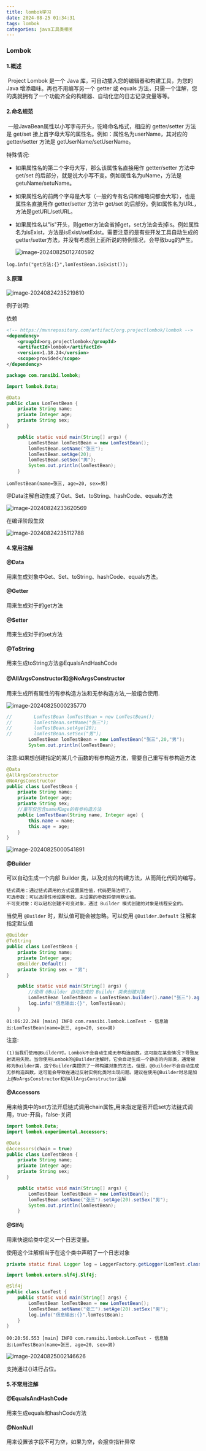 ```yaml
---
title: lombok学习
date: 2024-08-25 01:34:31
tags: lombok
categories: java工具类相关
---
```


### Lombok

#### 1.概述

​         Project Lombok 是一个 Java 库，可自动插入您的编辑器和构建工具，为您的 Java 增添趣味。再也不用编写另一个 getter 或 equals 方法，只需一个注解，您的类就拥有了一个功能齐全的构建器、自动化您的日志记录变量等等。

#### 2.命名规范

​      一般JavaBean属性以小写字母开头，驼峰命名格式，相应的 getter/setter 方法是 get/set 接上首字母大写的属性名。例如：属性名为userName，其对应的getter/setter 方法是 getUserName/setUserName。

特殊情况:

- 如果属性名的第二个字母大写，那么该属性名直接用作 getter/setter 方法中 get/set 的后部分，就是说大小写不变。例如属性名为uName，方法是getuName/setuName。

- 如果属性名的前两个字母是大写（一般的专有名词和缩略词都会大写），也是属性名直接用作 getter/setter 方法中 get/set 的后部分。例如属性名为URL，方法是getURL/setURL。

- 如果属性名以"is"开头，则getter方法会省掉get，set方法会去掉is。例如属性名为isExist，方法是isExist/setExist。需要注意的是有些开发工具自动生成的getter/setter方法，并没有考虑到上面所说的特例情况，会导致bug的产生。

  ![image-20240825012740592](D:\github\code-ran.github.io\source\_posts\lombok学习\image-20240825012740592.png)

```
log.info("get方法:{}",lomTestBean.isExist());
```

#### 3.原理

![image-20240824235219810](D:\github\code-ran.github.io\source\_posts\lombok学习\image-20240824235219810.png)

例子说明:

依赖

```xml
<!-- https://mvnrepository.com/artifact/org.projectlombok/lombok -->
<dependency>
    <groupId>org.projectlombok</groupId>
    <artifactId>lombok</artifactId>
    <version>1.18.24</version>
    <scope>provided</scope>
</dependency>
```

```java
package com.ransibi.lombok;

import lombok.Data;

@Data
public class LomTestBean {
    private String name;
    private Integer age;
    private String sex;
}
```

```java
    public static void main(String[] args) {
        LomTestBean lomTestBean = new LomTestBean();
        lomTestBean.setName("张三");
        lomTestBean.setAge(20);
        lomTestBean.setSex("男");
        System.out.println(lomTestBean);
    }
```

```
LomTestBean(name=张三, age=20, sex=男)
```

@Data注解自动生成了Get、Set、toString、hashCode、equals方法

![image-20240824233620569](D:\github\code-ran.github.io\source\_posts\lombok学习\image-20240824233620569.png)

在编译阶段生效

![image-20240824235112788](D:\github\code-ran.github.io\source\_posts\lombok学习\image-20240824235112788.png)

#### 4.常用注解

#### @Data

用来生成对象中Get、Set、toString、hashCode、equals方法。

#### @Getter

用来生成对于的get方法

#### @Setter

用来生成对于的set方法

#### @ToString

用来生成toString方法@EqualsAndHashCode

#### @AllArgsConstructor和@NoArgsConstructor

用来生成所有属性的有参构造方法和无参构造方法,一般组合使用.

![image-20240825000235770](D:\github\code-ran.github.io\source\_posts\lombok学习\image-20240825000235770.png)

```java
//        LomTestBean lomTestBean = new LomTestBean();
//        lomTestBean.setName("张三");
//        lomTestBean.setAge(20);
//        lomTestBean.setSex("男");
        LomTestBean lomTestBean = new LomTestBean("张三",20,"男");
        System.out.println(lomTestBean);
```

注意:如果想创建指定的某几个函数的有参构造方法，需要自己重写有参构造方法

```java
@Data
@AllArgsConstructor
@NoArgsConstructor
public class LomTestBean {
    private String name;
    private Integer age;
    private String sex;
    //重写仅包含name和age的有参构造方法
    public LomTestBean(String name, Integer age) {
        this.name = name;
        this.age = age;
    }
}
```

![image-20240825000541891](D:\github\code-ran.github.io\source\_posts\lombok学习\image-20240825000541891.png)

#### @Builder

可以自动生成一个内部 Builder 类，以及对应的构建方法，从而简化代码的编写。

```
链式调用：通过链式调用的方式设置属性值，代码更简洁明了。
可选参数：可以选择性地设置参数，未设置的参数将使用默认值。
不可变对象：可以轻松创建不可变对象，通过 Builder 模式创建的对象是线程安全的。
```

当使用 `@Builder` 时，默认值可能会被忽略。可以使用 `@Builder.Default` 注解来指定默认值

```java
@Builder
@ToString
public class LomTestBean {
    private String name;
    private Integer age;
    @Builder.Default()
    private String sex = "男";
}
```

```java
    public static void main(String[] args) {
        //使用 @Builder 自动生成的 Builder 类来创建对象
        LomTestBean lomTestBean = LomTestBean.builder().name("张三").age(20).build();
        log.info("信息输出:{}", lomTestBean);
    }
```

```
01:06:22.248 [main] INFO com.ransibi.lombok.LomTest - 信息输出:LomTestBean(name=张三, age=20, sex=男)
```

注意:

```
(1)当我们使用@Builder时，Lombok不会自动生成无参构造函数，这可能在某些情况下导致反射调用失败。当你使用Lombok的@Builder注解时，它会自动生成一个静态的内部类，通常被称为Builder类，这个Builder类提供了一种构建对象的方法。但是，@Builder不会自动生成无参构造函数，这可能会导致在通过反射实例化类时出现问题。建议在使用@Builder时总是加上@NoArgsConstructor和@AllArgsConstructor注解

```

#### @Accessors

用来给类中的set方法开启链式调用chain属性,用来指定是否开启set方法链式调用，true-开启，false-关闭

```java
import lombok.Data;
import lombok.experimental.Accessors;

@Data
@Accessors(chain = true)
public class LomTestBean {
    private String name;
    private Integer age;
    private String sex;
}
```

```java
    public static void main(String[] args) {
        LomTestBean lomTestBean = new LomTestBean();
        lomTestBean.setName("张三").setAge(20).setSex("男");
        System.out.println(lomTestBean);
    }
```

#### @Slf4j

用来快速给类中定义一个日志变量。

使用这个注解相当于在这个类中声明了一个日志对象

```java
private static final Logger log = LoggerFactory.getLogger(LomTest.class);
```

```java
import lombok.extern.slf4j.Slf4j;

@Slf4j
public class LomTest {
    public static void main(String[] args) {
        LomTestBean lomTestBean = new LomTestBean();
        lomTestBean.setName("张三").setAge(20).setSex("男");
        log.info("信息输出:{}",lomTestBean);
    }
}
```

```
00:20:56.553 [main] INFO com.ransibi.lombok.LomTest - 信息输出:LomTestBean(name=张三, age=20, sex=男)
```

![image-20240825002146626](D:\github\code-ran.github.io\source\_posts\lombok学习\image-20240825002146626.png)

支持通过{}进行占位。

#### 5.不常用注解

#### @EqualsAndHashCode

用来生成equals和hashCode方法

#### @NonNull

用来设置该字段不可为空，如果为空，会报空指针异常
